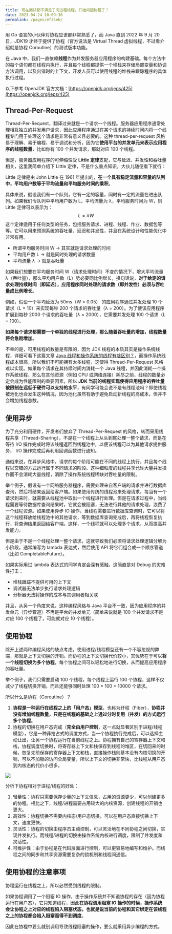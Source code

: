 ```yaml
---
title: 现在面试都不满足于问进程线程，开始问起协程了？
date: 2023-04-24 10:09:30
permalink: /pages/ef34eb/
---
```

用 Go 语言的小伙伴对协程应该都非常熟悉了，而 Java 直到 2022 年 9 月 20 日，JDK19 才终于提供了协程（官方说法是 Virtual Thread 虚拟线程，不过看介绍就是协程 Coroutine）的测试版本功能。

在 Java 中，我们一直依赖**线程**作为并发服务器应用程序的构建基础。每个方法中的每个语句都在线程内执行，并且每个线程都提供一个堆栈来存储局部变量和协调方法调用，以及出错时的上下文，开发人员可以使用线程的堆栈来跟踪程序的具体执行过程。

以下参考 OpenJDK 官方文档：[https://openjdk.org/jeps/425](https://openjdk.org/jeps/425)

## Thread-Per-Request

Thread-Per-Request，翻译过来就是一个请求一个线程。服务器应用程序通常处理相互独立的并发用户请求，因此应用程序通过在某个请求的持续时间内将一个线程专门用于处理这个请求是非常有意义且必要的。这种 thread-per-request 风格易于理解、易于编程、易于调试和分析，因为它**使用平台的并发单元来表示应用程序的线程数量**，比如你有 100 个并发请求，那就对应 100 个线程。

但是，服务器应用程序的可伸缩性受 **Little 定律**支配，它与延迟、并发性和吞吐量相关，这里我简单介绍下 Little 定律，不是什么重点知识，大伙儿随便看下就行：

Little 定律是由 John Little 在 1961 年提出的，**在一个具有稳定流量和容量的队列中，平均用户数等于平均流量和平均服务时间的乘积**。

具体来说，假设我们有一个队列，它有一定的容量，同时有一定的流量在进出队列。如果我们令队列中平均用户数为 L，平均流量为 λ，平均服务时间为 W，则 Little 定律可以表示为：
$$
L = λW
$$
这个定律适用于任何类型的任务，包括服务请求、进程、线程、作业、数据包等等。它可以用来预测系统的吞吐量、延迟和并发性，并且在系统设计和性能优化中非常有用。

- 所谓平均服务时间 W -> 其实就是请求处理的时间
- 平均用户数 L -> 就是同时处理的请求数量
- 平均流量 λ -> 就是吞吐量

如果我们想要在平均服务时间 W（请求处理时间）不变的情况下，增大平均流量 λ（吞吐量），那么平均用户数（L）势必要同比例增长，换句话说，**对于给定的请求处理持续时间（即延迟），应用程序同时处理的请求数（即并发性）必须与吞吐量成比例增长**。

例如，假设一个平均延迟为 50ms（W = 0.05） 的应用程序通过并发处理 10 个请求（L = 10）来实现每秒 200 个请求的吞吐量（λ = 200）。为了使该应用程序扩展到每秒 2000 个请求的吞吐量（λ = 2000），它需要并发处理 100 个请求（L = 100）。

**如果每个请求都需要一个单独的线程进行处理，那么随着吞吐量的增加，线程数量将会急剧增加**。

不幸的是，可用线程的数量是有限的，因为 JDK 线程的本质其实是操作系统线程，详细可看下这篇文章 [Java 线程和操作系统的线程有啥区别？](https://mp.weixin.qq.com/s/VmE1nrov2CCq9jvluxSXVg)，而操作系统线程成本很高，所以我们不可能拥有太多线程，这使得 Thread-Per-Request 风格难以实现。如果每个请求在其持续时间内消耗一个 Java 线程，并因此消耗一个操作系统线程，那么在其他资源（例如 CPU 或网络连接）耗尽之前，线程的数量必定会成为性能限制的重要因素，所以 **JDK 当前的线程实现使得应用程序的吞吐量被限制在远低于硬件可以支持的水平**，有同学可能会说不是有线程池吗？即使线程被池化也会发生这种情况，因为池化虽然有助于避免启动新线程的高成本，但并不会增加线程总数。

## 使用异步

为了充分利用硬件，开发者们放弃了 Thread-Per-Request 的风格，转而采用线程共享（Thread-Sharing）。不是在一个线程上从头到尾处理一整个请求，而是在等待 I/O 操作完成时将该线程返回到线程池中，以便该线程可以为其他请求提供服务， I/O 操作完成后再利用回调函数进行通知。

通俗来说，在异步风格中，请求的每个阶段可能在不同的线程上执行，并且每个线程以交错的方式运行属于不同请求的阶段。这种细粒度的线程共享允许大量并发操作而不会消耗大量线程，消除了操作系统线程稀缺对吞吐量的限制。

举个例子，假设有一个网络服务器程序，需要处理来自客户端的请求并进行数据库查询，然后将结果返回给客户端。如果使用传统的线程池来处理请求，每当有一个请求到来时，就需要从线程池中取出一个线程进行处理。但是在请求过程中，当线程需要等待数据库查询结果时，它就会被阻塞，无法进行其他的请求处理，浪费了一个线程资源。如果使用异步 IO 操作，当线程需要进行数据库查询时，它可以将这个线程释放给线程池中的其他请求，等到数据库查询完成后，再将线程恢复执行，将查询结果返回给客户端。这样，一个线程就可以处理多个请求，从而提高并发能力。

但是由于不是一个线程处理一整个请求，这就导致我们必须将请求处理逻辑分解为小阶段，通常编写为 lambda 表达式，然后使用 API 将它们组合成一个顺序管道（比如 CompletableFuture）。

如果实际用过 lambda 表达式的同学肯定会深有感触，这简直是对 Debug 的灾难性打击：

- 堆栈跟踪不提供可用的上下文
- 调试器无法单步执行请求处理逻辑
- 分析器无法将操作的成本与其调用者相关联

并且，从另一个角度来说，这种编程风格与 Java 平台不一致，因为应用程序的并发单元（异步管道）不再是平台的并发单元（简单来说就是 100 个并发请求不是对应 100 个线程了，可能就对应 10 个线程）。

## 使用协程

除开上述两种编程风格的缺点考虑，使用进程/线程模型还有一个不容忽视的弊端，那就是上下文切换的开销。而协程的上下文切换代价较小，其优势在于可以**将一个线程切换为多个协程**，每个协程之间可以轻松地进行切换，从而提高应用程序的吞吐量。

举个例子，我们只需要启动 100 个线程，每个线程上运行 100 个协程，这样不仅减少了线程切换开销，而且还能够同时处理 100 * 100 = 10000 个请求。

所以什么是协程（Coroutine）？

1. **协程是一种运行在线程之上的「用户态」模型**，也称为纤程（Fiber），**协程并没有增加线程数量，只是在线程的基础之上通过分时复用（并发）的方式运行多个协程**。
2. 协程的切换在用户态完成（**完全由用户控制**，这一点就显著区别于进程/线程模型），它是一种非抢占式的调度方式，当一个协程执行完成后，可以选择主动让出，让另一个协程运行在当前线程之上。协程拥有自己的寄存器上下文和栈，协程调度切换时，将寄存器上下文和栈保存到线程的堆区，在切回来的时候，恢复先前保存的寄存器上下文和栈，直接操作栈则基本没有内核切换的开销，可以不加锁的访问全局变量，所以上下文的切换非常快，比线程从用户态到内核态的代价小很多，

![](https://cs-wiki.oss-cn-shanghai.aliyuncs.com/image-20230424121218963.png)

分析下协程相对于进程/线程的好处：

1. 轻量性：协程只需要保存少量的上下文信息，占用的资源更少，可以创建更多的协程。相比之下，线程/进程需要占用较大的内核资源，创建线程的开销也更大。
2. 高效性：协程切换不需要内核态/用户态切换，可以在用户态直接切换上下文，速度更快。
3. 灵活性：协程的切换由程序员主动控制，可以灵活地在不同协程之间切换，实现并发执行。而线程/进程的切换由操作系统内核进行调度，限制了并发度和灵活性。
4. 可维护性：由于协程是在代码层面进行控制，可以更容易地编写和维护。而线程之间的同步和共享资源需要复杂的锁机制和线程间通信。

## 使用协程的注意事项

协程运行在线程之上，所以必然受到线程的限制。

如果协程调用了一个阻塞 IO 操作，由于操作系统并不知道协程的存在（因为协程运行在用户态），它只知道线程，因此**在协程调用阻塞 IO 操作的时候，操作系统会让协程之上对应的线程陷入阻塞状态，也就是说当前的协程和其它绑定在该线程之上的协程都会陷入阻塞而得不到调度**。

因此在协程中要么就别调用导致线程阻塞的操作，要么就采用异步编程的方式。